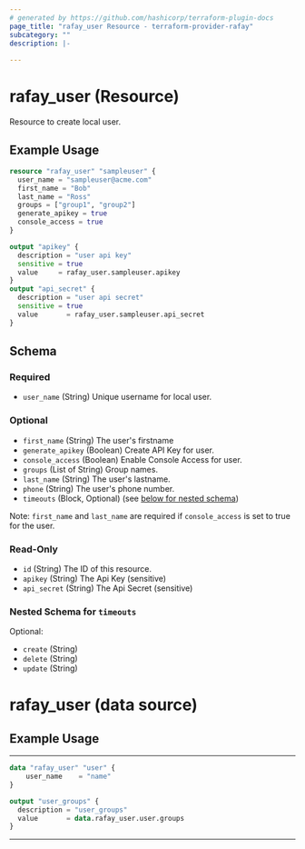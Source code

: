 ```yaml
---
# generated by https://github.com/hashicorp/terraform-plugin-docs
page_title: "rafay_user Resource - terraform-provider-rafay"
subcategory: ""
description: |-
  
---
```


# rafay_user (Resource)

Resource to create local user.

## Example Usage

```terraform
resource "rafay_user" "sampleuser" {
  user_name = "sampleuser@acme.com"
  first_name = "Bob"
  last_name = "Ross"
  groups = ["group1", "group2"]
  generate_apikey = true
  console_access = true
}

output "apikey" {
  description = "user api key"
  sensitive = true
  value     = rafay_user.sampleuser.apikey
}
output "api_secret" {
  description = "user api secret"
  sensitive = true
  value       = rafay_user.sampleuser.api_secret
}
```

<!-- schema generated by tfplugindocs -->
## Schema

### Required

- `user_name` (String) Unique username for local user.

### Optional

- `first_name` (String) The user's firstname
- `generate_apikey` (Boolean) Create API Key for user.
- `console_access` (Boolean) Enable Console Access for user.
- `groups` (List of String) Group names.
- `last_name` (String) The user's lastname.
- `phone` (String) The user's phone number.
- `timeouts` (Block, Optional) (see [below for nested schema](#nestedblock--timeouts))

Note: `first_name` and `last_name` are required if `console_access` is set to true for the user.

### Read-Only

- `id` (String) The ID of this resource.
- `apikey` (String) The Api Key (sensitive)
- `api_secret` (String) The Api Secret (sensitive)

<a id="nestedblock--timeouts"></a>
### Nested Schema for `timeouts`

Optional:

- `create` (String)
- `delete` (String)
- `update` (String)


# rafay_user (data source)
## Example Usage

---

```terraform
data "rafay_user" "user" {
    user_name    = "name"
}

output "user_groups" {
  description = "user_groups"
  value       = data.rafay_user.user.groups
}
```

---